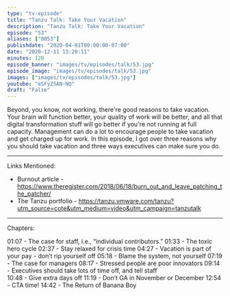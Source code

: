 ```yaml
---
type: "tv-episode"
title: "Tanzu Talk: Take Your Vacation"
description: "Tanzu Talk: Take Your Vacation"
episode: "53"
aliases: ["0053"]
publishdate: "2020-04-01T00:00:00-07:00"
date: "2020-12-11 13:20:11"
minutes: 120
episode_banner: "images/tv/episodes/talk/53.jpg"
episode_image: "images/tv/episodes/talk/53.jpg"
images: ["images/tv/episodes/talk/53.jpg"]
youtube: "eSFyZ5AN-NQ"
draft: "False"
---
```


Beyond, you know, not working, there're good reasons to take vacation. Your brain will function better, your quality of work will be better, and all that digital transformation stuff will go better if you're not running at full capacity. Management can do a lot to encourage people to take vacation and get charged up for work. In this episode, I got over three reasons why you should take vacation and three ways executives can make sure you do.

----
Links Mentioned:
- Burnout article - https://www.theregister.com/2018/06/18/burn_out_and_leave_patching_the_patcher/
- The Tanzu portfolio - https://tanzu.vmware.com/tanzu?utm_source=cote&utm_medium=video&utm_campaign=tanzutalk

----

Chapters:

01:07 - The case for staff, i.e., “individual contributors.”
01:33 - The toxic hero cycle
02:37 - Stay relaxed for crisis time 
04:27 - Vacation is part of your pay - don’t rip yourself off
05:18 - Blame the system, not yourself
07:19 - The case for managers
08:17 - Stressed people are poor innovators
09:14 - Executives should take lots of time off, and tell staff   
10:48 - Give extra days off
11:19 - Don’t GA in November or December
12:54 - CTA time!
14:42 - The Return of Banana Boy
